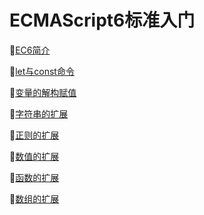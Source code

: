 # ECMAScript6标准入门


:triangular_ruler:[EC6简介](https://github.com/Lumnca/ECMAScript6/blob/master/EC6%E7%AE%80%E4%BB%8B.md)

:triangular_ruler:[let与const命令](https://github.com/Lumnca/ECMAScript6/blob/master/letandconst.md)

:triangular_ruler:[变量的解构赋值](https://github.com/Lumnca/ECMAScript6/blob/master/%E5%8F%98%E9%87%8F%E7%9A%84%E8%A7%A3%E6%9E%84%E8%B5%8B%E5%80%BC.md)

:triangular_ruler:[字符串的扩展](https://github.com/Lumnca/ECMAScript6/blob/master/%E5%AD%97%E7%AC%A6%E4%B8%B2%E7%9A%84%E6%89%A9%E5%B1%95.md)

:triangular_ruler:[正则的扩展](https://github.com/Lumnca/ECMAScript6/blob/master/%E6%AD%A3%E5%88%99%E7%9A%84%E6%89%A9%E5%B1%95.md)

:triangular_ruler:[数值的扩展](https://github.com/Lumnca/ECMAScript6/blob/master/%E6%95%B0%E5%80%BC%E7%9A%84%E6%89%A9%E5%B1%95.md)

:triangular_ruler:[函数的扩展](https://github.com/Lumnca/ECMAScript6/blob/master/%E5%87%BD%E6%95%B0%E7%9A%84%E6%89%A9%E5%B1%95.md)

:triangular_ruler:[数组的扩展](https://github.com/Lumnca/ECMAScript6/blob/master/%E6%95%B0%E7%BB%84%E7%9A%84%E6%89%A9%E5%B1%95.md)
